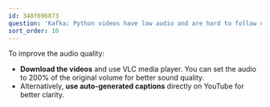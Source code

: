 ```yaml
---
id: 348f696873
question: 'Kafka: Python videos have low audio and are hard to follow up'
sort_order: 10
---
```


To improve the audio quality:

- **Download the videos** and use VLC media player. You can set the audio to 200% of the original volume for better sound quality.
- Alternatively, **use auto-generated captions** directly on YouTube for better clarity.